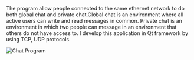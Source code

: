 The program allow people connected to the same ethernet network to do both global chat and private chat.Global chat is an environment where all active users can write and read messages in common. Private chat is an environment in which two people can message in an environment that others do not have access to. I develop this application in Qt framework by using TCP, UDP protocols. 

<img src="C:\Users\Admin\Desktop\staj.png" alt="Chat Program"/>
